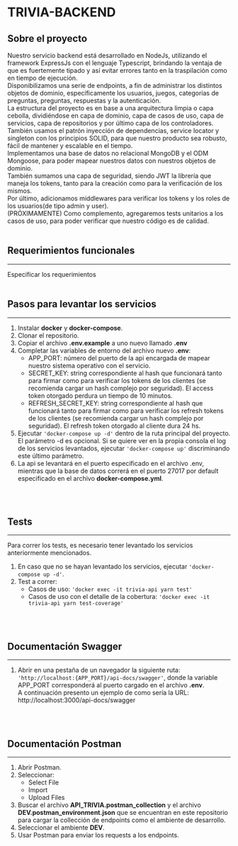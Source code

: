 # TRIVIA-BACKEND

## Sobre el proyecto

Nuestro servicio backend está desarrollado en NodeJs, utilizando el framework ExpressJs con el lenguaje Typescript, brindando la ventaja de que es fuertemente tipado y así evitar errores tanto en la traspilación como en tiempo de ejecución. 
<br> Disponibilizamos una serie de endpoints, a fin de administrar los distintos objetos de dominio, específicamente los usuarios, juegos, categorías de preguntas, preguntas, respuestas y la autenticación.
<br> La estructura del proyecto es en base a una arquitectura limpia o capa cebolla, dividiéndose en capa de dominio, capa de casos de uso, capa de servicios, capa de repositorios y por último capa de los controladores. 
<br> También usamos el patrón inyección de dependencias, service locator y singleton con los principios SOLID, para que nuestro producto sea robusto, fácil de mantener y escalable en el tiempo.
<br> Implementamos una base de datos no relacional MongoDB y el ODM Mongoose,
para poder mapear nuestros datos con nuestros objetos de dominio.
<br> También sumamos una capa de seguridad, siendo JWT la librería que maneja los tokens, tanto para la creación como para la verificación de los mismos.
<br> Por último, adicionamos middlewares para verificar los tokens y los roles de los usuarios(de tipo admin y user).
<br> (PRÓXIMAMENTE) Como complemento, agregaremos tests unitarios a los casos de uso, para poder verificar que nuestro código es de calidad.
<br>
<br>

## Requerimientos funcionales
-------------------------------------------------------------
Especificar los requerimientos
<br>
<br>

## Pasos para levantar los servicios
----------------------------------------------------------------------------
1. Instalar **docker** y **docker-compose**.
2. Clonar el repositorio.
3. Copiar el archivo **.env.example** a uno nuevo llamado **.env**
4. Completar las variables de entorno del archivo nuevo **.env**:
    - APP_PORT: número del puerto de la api encargada de mapear nuestro sistema operativo con el servicio.
    - SECRET_KEY: string correspondiente al hash que funcionará tanto para firmar como para verificar los tokens de los clientes (se recomienda cargar un hash complejo por seguridad). El access token otorgado perdura un tiempo de 10 minutos.
    - REFRESH_SECRET_KEY: string correspondiente al hash que funcionará tanto para firmar como para verificar los refresh tokens de los clientes (se recomienda cargar un hash complejo por seguridad). El refresh token otorgado al cliente dura 24 hs.
5. Ejecutar `'docker-compose up -d'` dentro de la ruta principal del proyecto. El parámetro -d es opcional. Si se quiere ver en la propia consola el log de los servicios levantados, ejecutar `'docker-compose up'` discriminando este último parámetro.
6. La api se levantará en el puerto especificado en el archivo .env, mientras que la base de datos correrá en el puerto 27017 por default especificado en el archivo **docker-compose.yml**.
<br>
<br>

## Tests
-----------------------------------------------------------------------------
Para correr los tests, es necesario tener levantado los servicios anteriormente mencionados.
1. En caso que no se hayan levantado los servicios, ejecutar `'docker-compose up -d'`.
2. Test a correr:
    - Casos de uso: `'docker exec -it trivia-api yarn test'`
    - Casos de uso con el detalle de la cobertura: `'docker exec -it trivia-api yarn test-coverage'`
<br>
<br>

## Documentación Swagger
-----------------------------------------------------------------------------
1. Abrir en una pestaña de un navegador la siguiente ruta: `'http://localhost:{APP_PORT}/api-docs/swagger'`, donde la variable APP_PORT corresponderá al puerto cargado en el archivo **.env**. 
<br> A continuación presento un ejemplo de como sería la URL: http://localhost:3000/api-docs/swagger
<br>
<br>

## Documentación Postman
-----------------------------------------------------------------------------
1. Abrir Postman.
2. Seleccionar:
    - Select File 
    - Import 
    - Upload Files
3. Buscar el archivo **API_TRIVIA.postman_collection** y el archivo **DEV.postman_environment.json** que se encuentran en este repositorio para cargar la collección de endpoints como el ambiente de desarrollo.
4. Seleccionar el ambiente **DEV**.
5. Usar Postman para enviar los requests a los endpoints.
